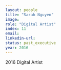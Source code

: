 ```yaml
---
layout: people
title: "Sarah Nguyen"
image:
role: "Digital Artist"
index: 11
email:
linkedin-url:
status: past_executive
year: 2016
---
```

2016 Digital Artist

